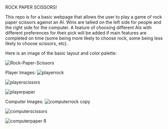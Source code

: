 ROCK PAPER SCISSORS!

This repo is for a basic webpage that allows the user to play a game of rock paper scissors against an AI. Wins are tallied on the left side for people and the right side for the computer. A feature of choosing different AIs with different preferences for their pick will be added if main features are completed on time (some being more likely to choose rock, some being less likely to choose scissors, etc).

Here is an image of the basic layout and color palette:

![Rock-Paper-Scissors](https://user-images.githubusercontent.com/102932448/172666979-0a9bd8ee-35b4-487f-9d43-697adbbf4e1f.jpg)

Player Images:
![playerrock](https://user-images.githubusercontent.com/102932448/173165388-7a044f50-061d-4825-bfa6-5cc643998362.png)

![playerscissors](https://user-images.githubusercontent.com/102932448/173165403-4c91229e-49de-4c71-a384-6466e1f5d163.png)

![playerpaper](https://user-images.githubusercontent.com/102932448/173165418-88691139-4719-4540-9eb1-9fcb94324fd3.png)



Computer Images:
![computerrock copy](https://user-images.githubusercontent.com/102932448/173165438-aae944ef-9f98-42ac-802c-501576b7fa46.png)

![computerscissors](https://user-images.githubusercontent.com/102932448/173165450-5bce8ab9-dc00-4ada-a642-a8a309d8cc58.png)

![computerpaper](https://user-images.githubusercontent.com/102932448/173165473-21dd088f-ba54-4d80-b580-a472ffacefcf.png)
ß
